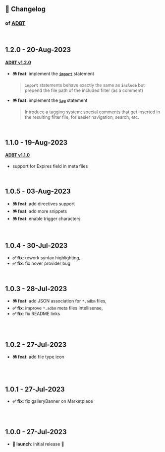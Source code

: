 ## 📒 Changelog

### of [ADBT](https://github.com/igorskyflyer/vscode-adbt)

<br>

## 1.2.0 - 20-Aug-2023

#### [ADBT v1.2.0](https://github.com/igorskyflyer/file-format-adbt/releases/tag/v1.2.0)

- **🪅 feat**: implement the **[`import`](https://github.com/igorskyflyer/file-format-adbt/blob/v1.2.0/README.md#import)** statement
  > **`import`** statements behave exactly the same as **`include`** but prepend the file path of the included filter (as a comment)
- **🪅 feat**: implement the **[`tag`](https://github.com/igorskyflyer/file-format-adbt/blob/v1.2.0/README.md#tag)** statement
  > Introduce a tagging system; special comments that get inserted in the resulting filter file, for easier navigation, search, etc.

<br>

## 1.1.0 - 19-Aug-2023

#### [ADBT v1.1.0](https://github.com/igorskyflyer/file-format-adbt/releases/tag/v1.1.0)

- support for Expires field in meta files

<br>

## 1.0.5 - 03-Aug-2023

- **🪅 feat**: add directives support
- **🪅 feat**: add more snippets
- **🪅 feat**: enable trigger characters

<br>

## 1.0.4 - 30-Jul-2023

- **✅ fix**: rework syntax highlighting,
- **✅ fix**: fix hover provider bug

<br>

## 1.0.3 - 28-Jul-2023

- **🪅 feat**: add JSON association for `*.adbm` files,
- **✅ fix**: improve `*.adbm` meta files Intellisense,
- **✅ fix**: fix README links

<br>
<br>

## 1.0.2 - 27-Jul-2023

- **🪅 feat**: add file type icon

<br>
<br>

## 1.0.1 - 27-Jul-2023

- **✅ fix**: fix galleryBanner on Marketplace

<br>
<br>

## 1.0.0 - 27-Jul-2023

- **🚀 launch**: initial release 🎉
